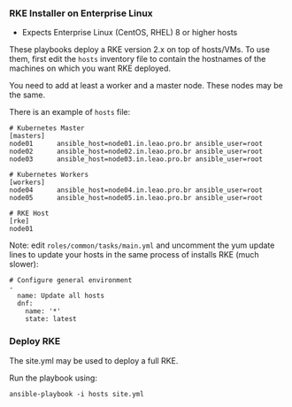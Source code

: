 ### RKE Installer on Enterprise Linux

- Expects Enterprise Linux (CentOS, RHEL) 8 or higher hosts

These playbooks deploy a RKE version 2.x on top of hosts/VMs.
To use them, first edit the `hosts` inventory file to contain the hostnames of the machines on which you want RKE deployed.

You need to add at least a worker and a master node. These nodes may be the same.

There is an example of `hosts` file:

    # Kubernetes Master
    [masters]
    node01      ansible_host=node01.in.leao.pro.br ansible_user=root
    node02      ansible_host=node02.in.leao.pro.br ansible_user=root
    node03      ansible_host=node03.in.leao.pro.br ansible_user=root

    # Kubernetes Workers
    [workers]
    node04      ansible_host=node04.in.leao.pro.br ansible_user=root
    node05      ansible_host=node05.in.leao.pro.br ansible_user=root

    # RKE Host
    [rke]
    node01

Note: edit `roles/common/tasks/main.yml` and uncomment the yum update lines to update your hosts in the same process of installs RKE (much slower):

    # Configure general environment
    -
      name: Update all hosts
      dnf:
        name: '*'
        state: latest

### Deploy RKE

The site.yml may be used to deploy a full RKE.

Run the playbook using:

    ansible-playbook -i hosts site.yml
